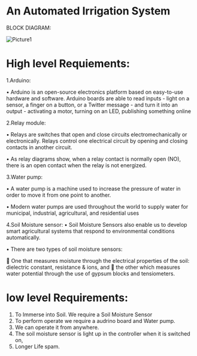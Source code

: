 # An Automated Irrigation System 

BLOCK DIAGRAM:

![Picture1](https://user-images.githubusercontent.com/85923077/155122318-88d3d491-6bc3-4c48-bdd7-19b081c21bab.jpg)

# High level Requiements:

1.Arduino:

•	Arduino is an open-source electronics platform based on easy-to-use hardware and software. Arduino boards are able to read inputs - light on a sensor, a finger on a button, or a Twitter message - and turn it into an output - activating a motor, turning on an LED, publishing something online

2.Relay module:

•	Relays are switches that open and close circuits electromechanically or electronically. Relays control one electrical circuit by opening and closing contacts in another circuit. 

•	As relay diagrams show, when a relay contact is normally open (NO), there is an open contact when the relay is not energized.

3.Water pump:

•	A water pump is a machine used to increase the pressure of water in order to move it from one point to another.

•	Modern water pumps are used throughout the world to supply water for municipal, industrial, agricultural, and residential uses

4.Soil Moisture sensor:
•	Soil Moisture Sensors also enable us to develop smart agricultural systems that respond to environmental conditions automatically.

•	There are two types of soil moisture sensors:

	One that measures moisture through the electrical properties of the soil: dielectric constant, resistance & ions, and
	the other which measures water potential through the use of gypsum blocks and tensiometers.








 # low level Requirements:
1.	To Immerse into Soil. We require a Soil Moisture Sensor 
2.	To perform operate we require a audrino board and Water pump.
3.	We can operate it from anywhere.
4.	The soil moisture sensor is light up in the controller when it is switched on, 
5.  Longer Life spam.





